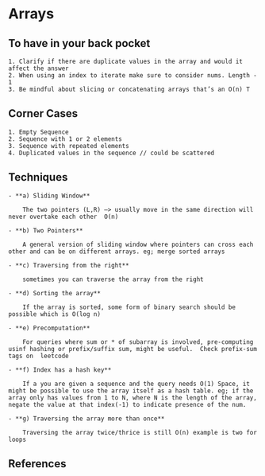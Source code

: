 # Arrays

## To have in your back pocket

    1. Clarify if there are duplicate values in the array and would it affect the answer
    2. When using an index to iterate make sure to consider nums. Length - 1
    3. Be mindful about slicing or concatenating arrays that’s an O(n) T

## Corner Cases

    1. Empty Sequence
    2. Sequence with 1 or 2 elements
    3. Sequence with repeated elements
    4. Duplicated values in the sequence // could be scattered

## Techniques

    - **a) Sliding Window**

        The two pointers (L,R) —> usually move in the same direction will never overtake each other  O(n)

    - **b) Two Pointers**

        A general version of sliding window where pointers can cross each other and can be on different arrays. eg; merge sorted arrays

    - **c) Traversing from the right**

        sometimes you can traverse the array from the right

    - **d) Sorting the array**

        If the array is sorted, some form of binary search should be possible which is O(log n)

    - **e) Precomputation**

        For queries where sum or * of subarray is involved, pre-computing usinf hashing or prefix/suffix sum, might be useful.  Check prefix-sum tags on  leetcode

    - **f) Index has a hash key**

        If a you are given a sequence and the query needs O(1) Space, it might be possible to use the array itself as a hash table. eg; if the array only has values from 1 to N, where N is the length of the array, negate the value at that index(-1) to indicate presence of the num.

    - **g) Traversing the array more than once**

        Traversing the array twice/thrice is still O(n) example is two for loops

## References

